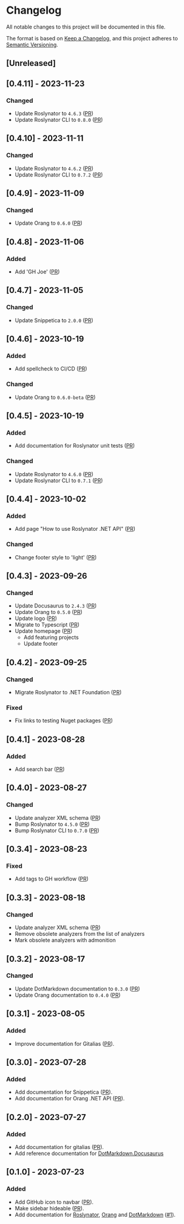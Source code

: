 # Changelog

All notable changes to this project will be documented in this file.

The format is based on [Keep a Changelog](https://keepachangelog.com/en/1.0.0/),
and this project adheres to [Semantic Versioning](https://semver.org/spec/v2.0.0.html).

## [Unreleased]

## [0.4.11] - 2023-11-23

### Changed

- Update Roslynator to `4.6.3` ([PR](https://github.com/josefpihrt/josefpihrt.github.io/pull/36))
- Update Roslynator CLI to `0.8.0` ([PR](https://github.com/josefpihrt/josefpihrt.github.io/pull/36))

## [0.4.10] - 2023-11-11

### Changed

- Update Roslynator to `4.6.2` ([PR](https://github.com/josefpihrt/josefpihrt.github.io/pull/35))
- Update Roslynator CLI to `0.7.2` ([PR](https://github.com/josefpihrt/josefpihrt.github.io/pull/35))

## [0.4.9] - 2023-11-09

### Changed

- Update Orang to `0.6.0` ([PR](https://github.com/josefpihrt/josefpihrt.github.io/pull/34))

## [0.4.8] - 2023-11-06

### Added

- Add 'GH Joe' ([PR](https://github.com/josefpihrt/josefpihrt.github.io/pull/33))

## [0.4.7] - 2023-11-05

### Changed

- Update Snippetica to `2.0.0` ([PR](https://github.com/josefpihrt/josefpihrt.github.io/pull/32))

## [0.4.6] - 2023-10-19

### Added

- Add spellcheck to CI/CD ([PR](https://github.com/josefpihrt/josefpihrt.github.io/pull/30))

### Changed

- Update Orang to `0.6.0-beta` ([PR](https://github.com/josefpihrt/josefpihrt.github.io/pull/30))

## [0.4.5] - 2023-10-19

### Added

- Add documentation for Roslynator unit tests ([PR](https://github.com/josefpihrt/josefpihrt.github.io/pull/28))

### Changed

- Update Roslynator to `4.6.0` ([PR](https://github.com/josefpihrt/josefpihrt.github.io/pull/31))
- Update Roslynator CLI to `0.7.1` ([PR](https://github.com/josefpihrt/josefpihrt.github.io/pull/31))

## [0.4.4] - 2023-10-02

### Added

- Add page "How to use Roslynator .NET API" ([PR](https://github.com/josefpihrt/josefpihrt.github.io/pull/29))

### Changed

- Change footer style to 'light' ([PR](https://github.com/josefpihrt/josefpihrt.github.io/pull/27))

## [0.4.3] - 2023-09-26

### Changed

- Update Docusaurus to `2.4.3` ([PR](https://github.com/josefpihrt/josefpihrt.github.io/pull/23))
- Update Orang to `0.5.0` ([PR](https://github.com/josefpihrt/josefpihrt.github.io/pull/24))
- Update logo ([PR](https://github.com/josefpihrt/josefpihrt.github.io/pull/22))
- Migrate to Typescript ([PR](https://github.com/josefpihrt/josefpihrt.github.io/pull/26))
- Update homepage ([PR](https://github.com/josefpihrt/josefpihrt.github.io/pull/25))
  - Add featuring projects
  - Update footer

## [0.4.2] - 2023-09-25

### Changed

- Migrate Roslynator to .NET Foundation ([PR](https://github.com/josefpihrt/josefpihrt.github.io/pull/21))

### Fixed

- Fix links to testing Nuget packages ([PR](https://github.com/josefpihrt/josefpihrt.github.io/pull/20))

## [0.4.1] - 2023-08-28

### Added

- Add search bar ([PR](https://github.com/josefpihrt/josefpihrt.github.io/pull/19))

## [0.4.0] - 2023-08-27

### Changed

- Update analyzer XML schema ([PR](https://github.com/josefpihrt/josefpihrt.github.io/pull/16))
- Bump Roslynator to `4.5.0` ([PR](https://github.com/josefpihrt/josefpihrt.github.io/pull/17))
- Bump Roslynator CLI to `0.7.0` ([PR](https://github.com/josefpihrt/josefpihrt.github.io/pull/17))

## [0.3.4] - 2023-08-23

### Fixed

- Add tags to GH workflow ([PR](https://github.com/josefpihrt/josefpihrt.github.io/pull/13))

## [0.3.3] - 2023-08-18

### Changed

- Update analyzer XML schema ([PR](https://github.com/josefpihrt/josefpihrt.github.io/pull/12))
- Remove obsolete analyzers from the list of analyzers
- Mark obsolete analyzers with admonition

## [0.3.2] - 2023-08-17

### Changed

- Update DotMarkdown documentation to `0.3.0` ([PR](https://github.com/josefpihrt/josefpihrt.github.io/pull/11))
- Update Orang documentation to `0.4.0` ([PR](https://github.com/josefpihrt/josefpihrt.github.io/pull/11))

## [0.3.1] - 2023-08-05

### Added

- Improve documentation for Gitalias ([PR](https://github.com/josefpihrt/josefpihrt.github.io/pull/9)).

## [0.3.0] - 2023-07-28

### Added

- Add documentation for Snippetica ([PR](https://github.com/josefpihrt/josefpihrt.github.io/pull/5)).
- Add documentation for Orang .NET API ([PR](https://github.com/josefpihrt/josefpihrt.github.io/pull/8)).

## [0.2.0] - 2023-07-27

### Added

- Add documentation for gitalias ([PR](https://github.com/josefpihrt/josefpihrt.github.io/pull/4)).
- Add reference documentation for [DotMarkdown.Docusaurus](https://www.nuget.org/packages/DotMarkdown.Docusaurus)

## [0.1.0] - 2023-07-23

### Added

- Add GitHub icon to navbar ([PR](https://github.com/josefpihrt/josefpihrt.github.io/pull/3)).
- Make sidebar hideable ([PR](https://github.com/josefpihrt/josefpihrt.github.io/pull/3)).
- Add documentation for [Roslynator](https://github.com/dotnet/roslynator), [Orang](https://github.com/josefpihrt/orang) and [DotMarkdown](https://github.com/josefpihrt/dotmarkdown) ([#1](https://github.com/josefpihrt/josefpihrt.github.io/pull/1)).

